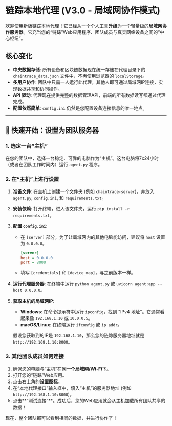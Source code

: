 # 链踪本地代理 (V3.0 - 局域网协作模式)

欢迎使用新版链踪本地代理！它已经从一个个人工具**升级**为一个轻量级的**局域网协作服务器**。它充当您的“链踪”Web应用程序、团队成员与真实网络设备之间的“中心枢纽”。

## 核心变化

-   **中央数据存储**: 所有设备和区块链数据现在统一存储在代理目录下的 `chaintrace_data.json` 文件中，不再使用浏览器的 `localStorage`。
-   **多用户协作**: 团队中只需一人运行此代理，其他人即可通过局域网IP连接，实现数据共享和协同操作。
-   **API 驱动**: 代理现在提供完整的数据管理API，前端的所有数据读写都通过代理完成。
-   **配置依然简单**: `config.ini` 仍然是您配置设备连接信息的唯一地点。

---

## 🚀 快速开始：设置为团队服务器

### 1. 选定一台“主机”

在您的团队中，选择一台稳定、可靠的电脑作为“主机”。这台电脑将7x24小时（或者在团队工作时间内）运行 `agent.py` 程序。

### 2. 在“主机”上进行设置

1.  **准备文件**: 在主机上创建一个文件夹 (例如 `chaintrace-server`)，并放入 `agent.py`, `config.ini`, 和 `requirements.txt`。
2.  **安装依赖**: 打开终端，进入该文件夹，运行 `pip install -r requirements.txt`。
3.  **配置 `config.ini`**:
    *   在 `[server]` 部分，为了让局域网内的其他电脑能访问，建议将 `host` 设置为 `0.0.0.0`。
        ```ini
        [server]
        host = 0.0.0.0
        port = 8000
        ```
    *   填写 `[credentials]` 和 `[device_map]`，与之前版本一样。
4.  **运行代理服务器**: 在终端中运行 `python agent.py` 或 `uvicorn agent:app --host 0.0.0.0`。
5.  **获取主机的局域网IP**:
    *   **Windows**: 在命令提示符中运行 `ipconfig`，找到 "IPv4 地址"。它通常看起来像 `192.168.1.10` 或 `10.0.0.5`。
    *   **macOS/Linux**: 在终端运行 `ifconfig` 或 `ip addr`。

    假设您获取到的IP是 `192.168.1.10`，那么您的链踪服务器地址就是 `http://192.168.1.10:8000`。

### 3. 其他团队成员如何连接

1.  确保您的电脑与“主机”在**同一个局域网/Wi-Fi**下。
2.  打开您的“链踪”Web应用。
3.  点击右上角的**设置图标**。
4.  在“本地代理接口”输入框中，填入“主机”的服务器地址 (例如 `http://192.168.1.10:8000`)。
5.  点击**“测试连接”**。成功后，您的Web应用就会从主机加载所有团队共享的数据！

现在，整个团队都可以看到相同的数据，并进行协作了！
